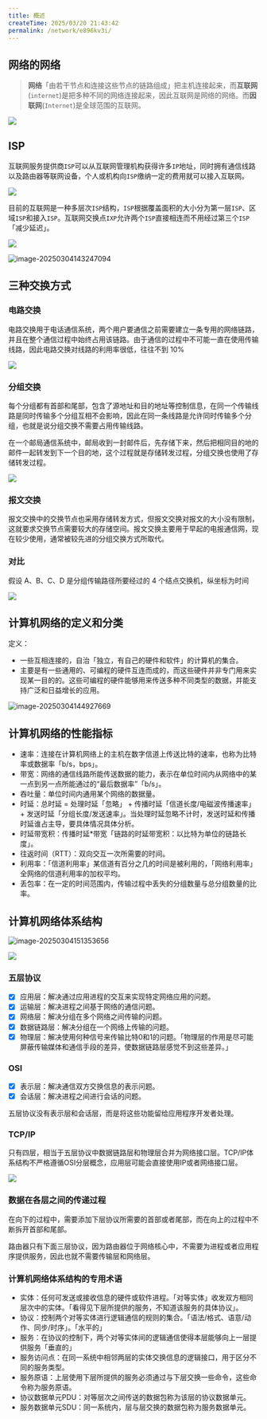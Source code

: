```yaml
---
title: 概述
createTime: 2025/03/20 21:43:42
permalink: /network/e896kv3i/
---
```

## 网络的网络

> **网络**「由若干节点和连接这些节点的链路组成」把主机连接起来，而**互联网**(`internet`)是把多种不同的网络连接起来，因此互联网是网络的网络。而**因联网**(`Internet`)是全球范围的互联网。

![](https://xiaokcoding-image.oss-cn-beijing.aliyuncs.com/20250329170209691.jpeg)

## ISP
互联网服务提供商`ISP`可以从互联网管理机构获得许多`IP`地址，同时拥有通信线路以及路由器等联网设备，个人或机构向`ISP`缴纳一定的费用就可以接入互联网。

![](https://xiaokcoding-image.oss-cn-beijing.aliyuncs.com/20250329170209692.png)

目前的互联网是一种多层次`ISP`结构，`ISP`根据覆盖面积的大小分为第一层`ISP`、区域`ISP`和接入`ISP`。互联网交换点`IXP`允许两个`ISP`直接相连而不用经过第三个`ISP`「减少延迟」。

![](https://xiaokcoding-image.oss-cn-beijing.aliyuncs.com/20250329170209693.png)

![image-20250304143247094](https://xiaokcoding-image.oss-cn-beijing.aliyuncs.com/20250329170209694.png)

## 三种交换方式
### 电路交换

电路交换用于电话通信系统，两个用户要通信之前需要建立一条专用的网络链路，并且在整个通信过程中始终占用该链路。由于通信的过程中不可能一直在使用传输线路，因此电路交换对线路的利用率很低，往往不到 10%

![](https://xiaokcoding-image.oss-cn-beijing.aliyuncs.com/20250329170209695.png)

### 分组交换

每个分组都有首部和尾部，包含了源地址和目的地址等控制信息，在同一个传输线路是同时传输多个分组互相不会影响，因此在同一条线路是允许同时传输多个分组，也就是说分组交换不需要占用传输线路。

在一个邮局通信系统中，邮局收到一封邮件后，先存储下来，然后把相同目的地的邮件一起转发到下一个目的地，这个过程就是存储转发过程，分组交换也使用了存储转发过程。

![](https://xiaokcoding-image.oss-cn-beijing.aliyuncs.com/20250329170209697.png)

### 报文交换

报文交换中的交换节点也采用存储转发方式，但报文交换对报文的大小没有限制，这就要求交换节点需要较大的存储空间。报文交换主要用于早起的电报通信网，现在较少使用，通常被较先进的分组交换方式所取代。

### 对比

假设 A、B、C、D 是分组传输路径所要经过的 4 个结点交换机，纵坐标为时间

![](https://xiaokcoding-image.oss-cn-beijing.aliyuncs.com/20250329170209698.png)

## 计算机网络的定义和分类

定义：

+ 一些互相连接的，自治「独立，有自己的硬件和软件」的计算机的集合。
+ 主要是有一些通用的、可编程的硬件互连而成的，而这些硬件并非专门用来实现某一目的的。这些可编程的硬件能够用来传送多种不同类型的数据，并能支持广泛和日益增长的应用。

![image-20250304144927669](https://xiaokcoding-image.oss-cn-beijing.aliyuncs.com/20250329170209699.png)

## 计算机网络的性能指标

+ 速率：连接在计算机网络上的主机在数字信道上传送比特的速率，也称为比特率或数据率「b/s，bps」。
+ 带宽：网络的通信线路所能传送数据的能力，表示在单位时间内从网络中的某一点到另一点所能通过的“最后数据率”「b/s」。
+ 吞吐量：单位时间内通用某个网络的数据量。
+ 时延：总时延 = 处理时延「忽略」 + 传播时延「信道长度/电磁波传播速率」 + 发送时延「分组长度/发送速率」。当处理时延忽略不计时，发送时延和传播时延谁占主导，要具体情况具体分析。
+ 时延带宽积：传播时延*带宽「链路的时延带宽积：以比特为单位的链路长度」。
+ 往返时间（RTT）：双向交互一次所需要的时间。
+ 利用率：「信道利用率」某信道有百分之几的时间是被利用的，「网络利用率」全网络的信道利用率的加权平均。
+ 丢包率：在一定的时间范围内，传输过程中丢失的分组数量与总分组数量的比率。

## 计算机网络体系结构
![image-20250304151353656](https://xiaokcoding-image.oss-cn-beijing.aliyuncs.com/20250329170209700.png)

![](https://xiaokcoding-image.oss-cn-beijing.aliyuncs.com/20250329170209701.png)

### 五层协议
- [x] 应用层：解决通过应用进程的交互来实现特定网络应用的问题。
- [x] 运输层：解决进程之间基于网络的通信问题。
- [x] 网络层：解决分组在多个网络之间传输的问题。
- [x] 数据链路层：解决分组在一个网络上传输的问题。
- [x] 物理层：解决使用何种信号来传输比特0和1的问题。「物理层的作用是尽可能屏蔽传输媒体和通信手段的差异，使数据链路层感觉不到这些差异。」

### OSI
- [x] 表示层：解决通信双方交换信息的表示问题。
- [x] 会话层：解决进程之间进行会话的问题。

五层协议没有表示层和会话层，而是将这些功能留给应用程序开发者处理。

### TCP/IP
只有四层，相当于五层协议中数据链路层和物理层合并为网络接口层。TCP/IP体系结构不严格遵循OSI分层概念，应用层可能会直接使用IP或者网络接口层。

![](https://xiaokcoding-image.oss-cn-beijing.aliyuncs.com/20250329170209702.png)

### 数据在各层之间的传递过程
在向下的过程中，需要添加下层协议所需要的首部或者尾部，而在向上的过程中不断拆开首部和尾部。

路由器只有下面三层协议，因为路由器位于网络核心中，不需要为进程或者应用程序提供服务，因此也就不需要传输层和网络层。

### 计算机网络体系结构的专用术语
+ 实体：任何可发送或接收信息的硬件或软件进程。「对等实体」收发双方相同层次中的实体。「看得见下层所提供的服务，不知道该服务的具体协议」。
+ 协议：控制两个对等实体进行逻辑通信的规则的集合。「语法/格式、语意/动作、同步/时序」。「水平的」
+ 服务：在协议的控制下，两个对等实体间的逻辑通信使得本层能够向上一层提供服务「垂直的」
+ 服务访问点：在同一系统中相邻两层的实体交换信息的逻辑接口，用于区分不同的服务类型。
+ 服务原语：上层使用下层所提供的服务必须通过与下层交换一些命令，这些命令称为服务原语。
+ 协议数据单元PDU：对等层次之间传送的数据包称为该层的协议数据单元。
+ 服务数据单元SDU：同一系统内，层与层交换的数据包称为服务数据单元。

